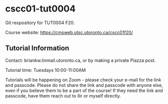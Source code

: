 # cscc01-tut0004

Git respository for TUT0004 F20. 

Course website: https://cmsweb.utsc.utoronto.ca/cscc01f20/

## Tutorial Information
Contact: briankw.lin<at>mail.utoronto.ca, or by making a private Piazza post.

Tutorial time: Tuesdays 10:00-11:00AM

Tutorials will be happening on Zoom - please check your e-mail for the link and passcode. Please do not share the link and passcode with anyone else, even if you believe them to be a part of the course! If they need the link and passcode, have them reach out to Ilir or myself directly.
